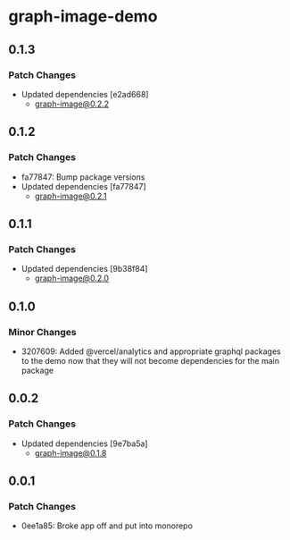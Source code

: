 # graph-image-demo

## 0.1.3

### Patch Changes

- Updated dependencies [e2ad668]
  - graph-image@0.2.2

## 0.1.2

### Patch Changes

- fa77847: Bump package versions
- Updated dependencies [fa77847]
  - graph-image@0.2.1

## 0.1.1

### Patch Changes

- Updated dependencies [9b38f84]
  - graph-image@0.2.0

## 0.1.0

### Minor Changes

- 3207609: Added @vercel/analytics and appropriate graphql packages to the demo now that they will not become dependencies for the main package

## 0.0.2

### Patch Changes

- Updated dependencies [9e7ba5a]
  - graph-image@0.1.8

## 0.0.1

### Patch Changes

- 0ee1a85: Broke app off and put into monorepo
